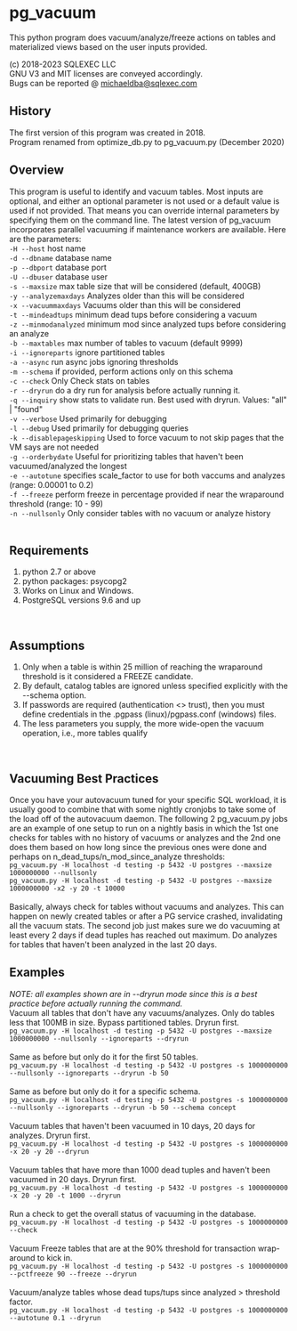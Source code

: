 # pg_vacuum

This python program does  vacuum/analyze/freeze actions on tables and materialized views based on the user inputs provided.

(c) 2018-2023 SQLEXEC LLC
<br/>
GNU V3 and MIT licenses are conveyed accordingly.
<br/>
Bugs can be reported @ michaeldba@sqlexec.com


## History
The first version of this program was created in 2018.  
Program renamed from optimize_db.py to pg_vacuum.py (December 2020)

## Overview
This program is useful to identify and vacuum tables.  Most inputs are optional, and either an optional parameter is not used or a default value is used if not provided.  That means you can override internal parameters by specifying them on the command line.  The latest version of pg_vacuum incorporates parallel vacuuming if maintenance workers are available.  Here are the parameters:
<br/>
`-H --host`              host name
<br/>
`-d --dbname`            database name
<br/>
`-p --dbport`            database port
<br/>
`-U --dbuser`            database user
<br/>
`-s --maxsize`           max table size that will be considered (default, 400GB)
<br/>
`-y --analyzemaxdays`    Analyzes older than this will be considered
<br/>
`-x --vacuummaxdays`     Vacuums older than this will be considered
<br/>
`-t --mindeadtups`       minimum dead tups before considering a vacuum
<br/>
`-z --minmodanalyzed`    minimum mod since analyzed tups before considering an analyze
<br/>
`-b --maxtables`         max number of tables to vacuum (default 9999)
<br/>
`-i --ignoreparts`       ignore partitioned tables
<br/>
`-a --async`             run async jobs ignoring thresholds
<br/>
`-m --schema`            if provided, perform actions only on this schema
<br/>
`-c --check`             Only Check stats on tables
<br/>
`-r --dryrun`            do a dry run for analysis before actually running it.
<br/>
`-q --inquiry`           show stats to validate run.  Best used with dryrun. Values: "all" | "found"
<br/>
`-v --verbose`           Used primarily for debugging
<br/>
`-l --debug`             Used primarily for debugging queries
<br/>
`-k --disablepageskipping`   Used to force vacuum to not skip pages that the VM says are not needed
<br/>
`-g --orderbydate`       Useful for prioritizing tables that haven't been vacuumed/analyzed the longest
<br/>
`-e --autotune`          specifies scale_factor to use for both vaccums and analyzes (range: 0.00001 to 0.2)
<br/>
`-f --freeze`            perform freeze in percentage provided if near the wraparound threshold (range: 10 - 99)
<br/>
`-n --nullsonly`         Only consider tables with no vacuum or analyze history
<br/>
<br/>

## Requirements
1. python 2.7 or above
2. python packages: psycopg2
3. Works on Linux and Windows.
4. PostgreSQL versions 9.6 and up
<br/>

## Assumptions
1. Only when a table is within 25 million of reaching the wraparound threshold is it considered a FREEZE candidate. 
2. By default, catalog tables are ignored unless specified explicitly with the --schema option.
3. If passwords are required (authentication <> trust), then you must define credentials in the .pgpass (linux)/pgpass.conf (windows) files.
4. The less parameters you supply, the more wide-open the vacuum operation, i.e., more tables qualify
<br/>

## Vacuuming Best Practices
Once you have your autovacuum tuned for your specific SQL workload, it is usually good to combine that with some nightly cronjobs to take some of the load off of the autovacuum daemon. The following 2 pg_vacuum.py jobs are an example of one setup to run on a nightly basis in which the 1st one checks for tables with no history of vacuums or analyzes and the 2nd one does them based on how long since the previous ones were done and perhaps on n_dead_tups/n_mod_since_analyze thresholds:<br/>
`pg_vacuum.py -H localhost -d testing -p 5432 -U postgres --maxsize 1000000000 --nullsonly`<br/>
`pg_vacuum.py -H localhost -d testing -p 5432 -U postgres --maxsize 1000000000 -x2 -y 20 -t 10000`
<br/><br/>
Basically, always check for tables without vacuums and analyzes.  This can happen on newly created tables or after a PG service crashed, invalidating all the vacuum stats.  The second job just makes sure we do vacuuming at least every 2 days if dead tuples has reached out maximum.  Do analyzes for tables that haven't been analyzed in the last 20 days.


## Examples
*NOTE: all examples shown are in --dryrun mode since this is a best practice before actually running the command.*<br/>
Vacuum all tables that don't have any vacuums/analyzes. Only do tables less that 100MB in size. Bypass partitioned tables. Dryrun first.<br/>
`pg_vacuum.py -H localhost -d testing -p 5432 -U postgres --maxsize 1000000000 --nullsonly --ignoreparts --dryrun`
<br/><br/>
Same as before but only do it for the first 50 tables.<br/>
`pg_vacuum.py -H localhost -d testing -p 5432 -U postgres -s 1000000000 --nullsonly --ignoreparts --dryrun -b 50`
<br/><br/>
Same as before but only do it for a specific schema.<br/>
`pg_vacuum.py -H localhost -d testing -p 5432 -U postgres -s 1000000000 --nullsonly --ignoreparts --dryrun -b 50 --schema concept`
<br/><br/>
Vacuum tables that haven't been vacuumed in 10 days, 20 days for analyzes. Dryrun first.<br/>
`pg_vacuum.py -H localhost -d testing -p 5432 -U postgres -s 1000000000 -x 20 -y 20 --dryrun`
<br/><br/>
Vacuum tables that have more than 1000 dead tuples and haven't been vacuumed in 20 days. Dryrun first.<br/>
`pg_vacuum.py -H localhost -d testing -p 5432 -U postgres -s 1000000000 -x 20 -y 20 -t 1000 --dryrun`
<br/><br/>
Run a check to get the overall status of vacuuming in the database.<br/>
`pg_vacuum.py -H localhost -d testing -p 5432 -U postgres -s 1000000000 --check`
<br/><br/>
Vacuum Freeze tables that are at the 90% threshold for transaction wrap-around to kick in.<br/>
`pg_vacuum.py -H localhost -d testing -p 5432 -U postgres -s 1000000000 --pctfreeze 90 --freeze --dryrun`
<br/><br/>
Vacuum/analyze tables whose dead tups/tups since analyzed > threshold factor.<br/>
`pg_vacuum.py -H localhost -d testing -p 5432 -U postgres -s 1000000000 --autotune 0.1 --dryrun`
<br/><br/>


